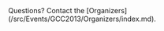 <div class='center'>Questions? Contact the [Organizers](/src/Events/GCC2013/Organizers/index.md).</div>
